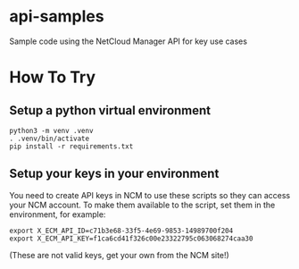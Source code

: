 # api-samples
Sample code using the NetCloud Manager API for key use cases

# How To Try

## Setup a python virtual environment

    python3 -m venv .venv
    . .venv/bin/activate
    pip install -r requirements.txt

## Setup your keys in your environment

You need to create API keys in NCM to use these scripts so they can
access your NCM account. To make them available to the script, set
them in the environment, for example:

    export X_ECM_API_ID=c71b3e68-33f5-4e69-9853-14989700f204
    export X_ECM_API_KEY=f1ca6cd41f326c00e23322795c063068274caa30

(These are not valid keys, get your own from the NCM site!)

